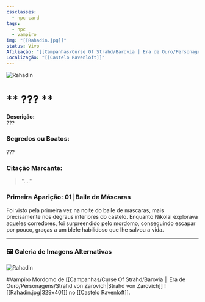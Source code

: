 ```yaml
---
cssclasses:
  - npc-card
tags:
  - npc
  - vampiro
img: "[[Rahadin.jpg]]"
status: Vivo
Afiliação: "[[Campanhas/Curse Of Strahd/Barovia │ Era de Ouro/Personagens/Strahd von Zarovich|Strahd von Zarovich]]"
Localização: "[[Castelo Ravenloft]]"
---
```


<img src="Rahadin.jpg" alt="Rahadin" />

# ** ??? **
**Descrição:**  
???
### **Segredos ou Boatos:**  
???

### **Citação Marcante:**  
> "...."

### **Primeira Aparição:** 01│Baile de Máscaras
Foi visto pela primeira vez na noite do baile de máscaras, mais precisamente nos degraus inferiores do castelo. Enquanto Nikolai explorava aqueles corredores, foi surpreendido pelo mordomo, conseguindo escapar por pouco, graças a um blefe habilidoso que lhe salvou a vida.


---

### 🖼️ **Galeria de Imagens Alternativas**

<div class="npc-gallery">
    <img src="Rahadin.jpg" alt="Rahadin" />
</div>




#Vampiro 
Mordomo de [[Campanhas/Curse Of Strahd/Barovia │ Era de Ouro/Personagens/Strahd von Zarovich|Strahd von Zarovich]] ![[Rahadin.jpg|329x401]]
no [[Castelo Ravenloft]].
